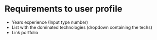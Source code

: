 # Requirements to user profile

- Years experience (Input type number)
- List with the dominated technologies (dropdown containing the techs)
- Link portfolio
